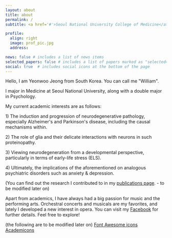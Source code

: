 ```yaml
---
layout: about
title: about
permalink: /
subtitle: <a href='#'>Seoul National University College of Medicine</a>. Jongno-gu, Seoul, South Korea. willijung1@snu.ac.kr.

profile:
  align: right
  image: prof_pic.jpg
  address:

news: false # includes a list of news items
selected_papers: false # includes a list of papers marked as "selected={true}"
social: true  # includes social icons at the bottom of the page
---
```


Hello, I am Yeonwoo Jeong from South Korea. You can call me "William".

I major in Medicine at Seoul National University, along with a double major in Psychology.

My current academic interests are as follows:
<p>1) The induction and progression of neurodegenerative pathology, especially Alzheimer's and Parkinson's disease, including the causal mechanisms within.</p>
<p>2) The role of glia and their delicate interactions with neurons in such proteinopathy.</p>
<p>3) Viewing neurodegeneration from a developmental perspective, particularly in terms of early-life stress (ELS).</p>
<p>4) Ultimately, the implications of the aforementioned on analogous psychiatric disorders such as anxiety & depression.</p>

(You can find out the research I contributed to in my [publications page](/al-folio/publications/). - to be modified later on)

Apart from academics, I have always had a big passion for music and the performing arts. Orchestral concerts and musicals are my favorites, and lately I developed a new interest in opera.
You can visit my [Facebook](https://www.facebook.com/ywj.cosmos/) for further details. Feel free to explore!

(the following are to be modified later on)
[Font Awesome icons](http://fortawesome.github.io/Font-Awesome/)
[Academicons](https://jpswalsh.github.io/academicons/)

